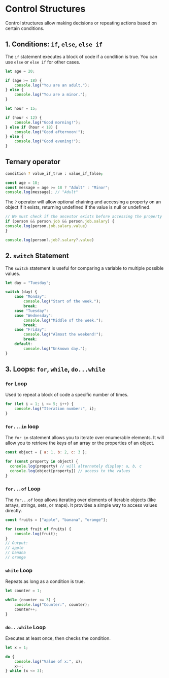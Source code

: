 # Control Structures

Control structures allow making decisions or repeating actions based on certain conditions.

## 1. Conditions: `if`, `else`, `else if`

The `if` statement executes a block of code if a condition is true. You can use `else` or `else if` for other cases.

```javascript
let age = 20;

if (age >= 18) {
    console.log("You are an adult.");
} else {
    console.log("You are a minor.");
}

let hour = 15;

if (hour < 12) {
    console.log("Good morning!");
} else if (hour < 18) {
    console.log("Good afternoon!");
} else {
    console.log("Good evening!");
}
```

## Ternary operator
```bash
condition ? value_if_true : value_if_false;
```
```javascript
const age = 18;
const message = age >= 18 ? "Adult" : "Minor";
console.log(message); // "Adult"
```
The `?` operator will allow optional chaining and accessing a property on an object if it exists, returning undefined if the value is null or undefined.

```javascript
// We must check if the ancestor exists before accessing the property
if (person && person.job && person.job.salary) {
console.log(person.job.salary.value)
}
```
```javascript
console.log(person?.job?.salary?.value)
```

## 2. `switch` Statement

The `switch` statement is useful for comparing a variable to multiple possible values.

```javascript
let day = "Tuesday";

switch (day) {
    case "Monday":
        console.log("Start of the week.");
        break;
    case "Tuesday":
    case "Wednesday":
        console.log("Middle of the week.");
        break;
    case "Friday":
        console.log("Almost the weekend!");
        break;
    default:
        console.log("Unknown day.");
}
```

## 3. Loops: `for`, `while`, `do...while`

### `for` Loop

Used to repeat a block of code a specific number of times.

```javascript
for (let i = 1; i <= 5; i++) {
    console.log("Iteration number:", i);
}
```
### `for...in` loop

The `for in` statement allows you to iterate over enumerable elements. It will allow you to retrieve the keys of an array or the properties of an object.

```javascript
const object = { a: 1, b: 2, c: 3 };

for (const property in object) {
  console.log(property) // will alternately display: a, b, c
  console.log(object[property]) // access to the values 
}
```

### `for...of` Loop

The `for...of` loop allows iterating over elements of iterable objects (like arrays, strings, sets, or maps). It provides a simple way to access values directly.

```javascript
const fruits = ["apple", "banana", "orange"];

for (const fruit of fruits) {
    console.log(fruit);
}
// Output:
// apple
// banana
// orange
```

### `while` Loop

Repeats as long as a condition is true.

```javascript
let counter = 1;

while (counter <= 3) {
    console.log("Counter:", counter);
    counter++;
}
```

### `do...while` Loop

Executes at least once, then checks the condition.

```javascript
let x = 1;

do {
    console.log("Value of x:", x);
    x++;
} while (x <= 3);
```

